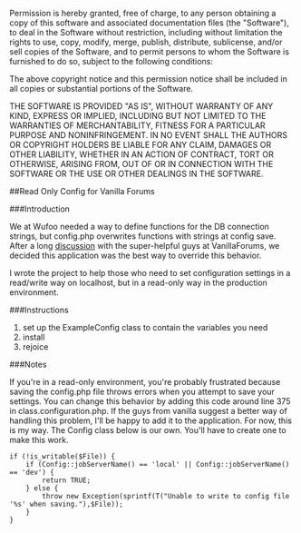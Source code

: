 Permission is hereby granted, free of charge, to any person obtaining a copy
of this software and associated documentation files (the "Software"), to deal
in the Software without restriction, including without limitation the rights
to use, copy, modify, merge, publish, distribute, sublicense, and/or sell
copies of the Software, and to permit persons to whom the Software is
furnished to do so, subject to the following conditions:

The above copyright notice and this permission notice shall be included in
all copies or substantial portions of the Software.

THE SOFTWARE IS PROVIDED "AS IS", WITHOUT WARRANTY OF ANY KIND, EXPRESS OR
IMPLIED, INCLUDING BUT NOT LIMITED TO THE WARRANTIES OF MERCHANTABILITY,
FITNESS FOR A PARTICULAR PURPOSE AND NONINFRINGEMENT. IN NO EVENT SHALL THE
AUTHORS OR COPYRIGHT HOLDERS BE LIABLE FOR ANY CLAIM, DAMAGES OR OTHER
LIABILITY, WHETHER IN AN ACTION OF CONTRACT, TORT OR OTHERWISE, ARISING FROM,
OUT OF OR IN CONNECTION WITH THE SOFTWARE OR THE USE OR OTHER DEALINGS IN
THE SOFTWARE.

##Read Only Config for Vanilla Forums

###Introduction

We at Wufoo needed a way to define functions for the DB connection strings, but config.php overwrites functions with strings at config save.  After a long [discussion](http://vanillaforums.org/discussion/comment/130917/#Comment_130917) with the super-helpful guys at VanillaForums, we decided this application was the best way to override this behavior.  

I wrote the project to help those who need to set configuration settings in a read/write way on localhost, but in a read-only way in the production environment.

###Instructions

1. set up the ExampleConfig class to contain the variables you need
1. install
1. rejoice

###Notes

If you're in a read-only environment, you're probably frustrated because saving the config.php file throws errors when you attempt to save your settings.  You can change this behavior by adding this code around line 375 in class.configuration.php.  If the guys from vanilla suggest a better way of handling this problem, I'll be happy to add it to the application.  For now, this is my way.  The Config class below is our own.  You'll have to create one to make this work.

	if (!is_writable($File)) {
		if (Config::jobServerName() == 'local' || Config::jobServerName() == 'dev') {
			return TRUE;
		} else {
			throw new Exception(sprintf(T("Unable to write to config file '%s' when saving."),$File));
		}
	}